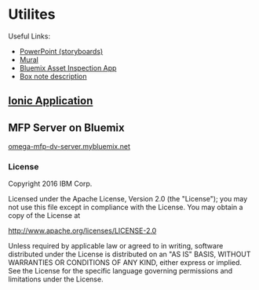 # Utilites

Useful Links:
  * [PowerPoint (storyboards)](https://ibm.box.com/s/hb1kn5kvp0aoi5pbdd923zkvh4iesba4)
  * [Mural](http://mur.al/m700RMLw)
  * [Bluemix Asset Inspection App](http://www.ibm.com/mobilefirst/us/en/mobilefirst-for-ios/industries/energy-and-utilities/asset-inspect/)
  * [Box note description](https://ibm.app.box.com/notes/73132132721)

  ## [Ionic Application](./utilites-demo-app)

  ## MFP Server on Bluemix

  [omega-mfp-dv-server.mybluemix.net](https://omega-mfp-dv-server.mybluemix.net/mfpconsole/)



  ### License
  Copyright 2016 IBM Corp.

  Licensed under the Apache License, Version 2.0 (the "License");
  you may not use this file except in compliance with the License.
  You may obtain a copy of the License at

  http://www.apache.org/licenses/LICENSE-2.0

  Unless required by applicable law or agreed to in writing, software
  distributed under the License is distributed on an "AS IS" BASIS,
  WITHOUT WARRANTIES OR CONDITIONS OF ANY KIND, either express or implied.
  See the License for the specific language governing permissions and
  limitations under the License.